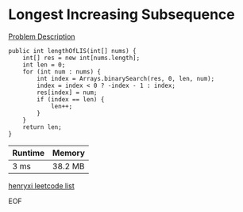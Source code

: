 # Longest Increasing Subsequence
[Problem Description](https://leetcode.com/problems/longest-increasing-subsequence/)

```
public int lengthOfLIS(int[] nums) {
    int[] res = new int[nums.length];
    int len = 0;
    for (int num : nums) {
        int index = Arrays.binarySearch(res, 0, len, num);
        index = index < 0 ? -index - 1 : index;
        res[index] = num;
        if (index == len) {
            len++;
        }
    }
    return len;
}
```

| Runtime       | Memory     | 
| :------------- | :---------- |
| 3 ms | 38.2 MB	   |


[henryxi leetcode list](http://www.henryxi.com/leetcode)

EOF